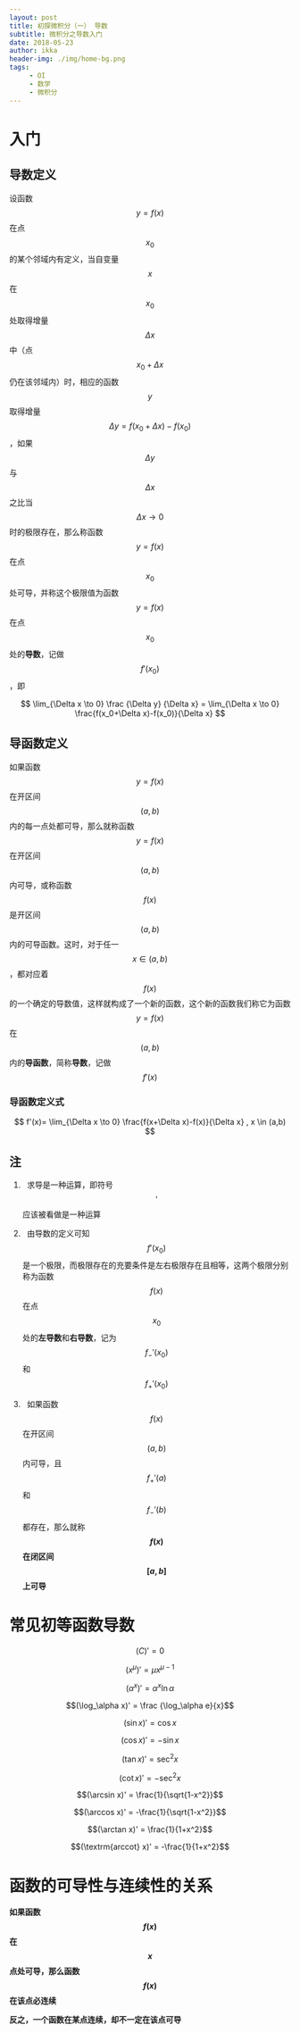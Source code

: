 ```yaml
---
layout: post
title: 初探微积分（一） 导数
subtitle: 微积分之导数入门
date: 2018-05-23
author: ikka
header-img: ./img/home-bg.png
tags: 
     - OI
     - 数学
     - 微积分
---
```

# 入门

## 导数定义

设函数$$y=f(x)$$在点$$x_0$$的某个邻域内有定义，当自变量$$x$$在$$x_0$$处取得增量$$\Delta x$$中（点$$x_0+\Delta x$$仍在该邻域内）时，相应的函数$$y$$取得增量$$\Delta y=f(x_0+\Delta x)-f(x_0)$$，如果$$\Delta y$$与$$\Delta x$$之比当$$\Delta x \to 0$$时的极限存在，那么称函数$$y=f(x)$$在点$$x_0$$处可导，并称这个极限值为函数$$y=f(x)$$在点$$x_0$$处的**导数**，记做$$f'(x_0)$$，即

$$
\lim_{\Delta x \to 0} \frac {\Delta y} {\Delta x} = \lim_{\Delta x \to 0} \frac{f(x_0+\Delta x)-f(x_0)}{\Delta x}
$$

## 导函数定义

如果函数$$y=f(x)$$在开区间$$(a,b)$$内的每一点处都可导，那么就称函数$$y=f(x)$$在开区间$$(a,b)$$内可导，或称函数$$f(x)$$是开区间$$(a,b)$$内的可导函数。这时，对于任一$$x \in (a,b)$$，都对应着$$f(x)$$的一个确定的导数值，这样就构成了一个新的函数，这个新的函数我们称它为函数$$y=f(x)$$在$$(a,b)$$内的**导函数**，简称**导数**，记做$$f'(x)$$

### 导函数定义式

$$
f'(x)= \lim_{\Delta x \to 0} \frac{f(x+\Delta x)-f(x)}{\Delta x} , x \in (a,b)
$$

## 注

1.   求导是一种运算，即符号$$'$$应该被看做是一种运算

2.   由导数的定义可知$$f'(x_0)$$是一个极限，而极限存在的充要条件是左右极限存在且相等，这两个极限分别称为函数$$f(x)$$在点$$x_0$$处的**左导数**和**右导数**，记为$$f_-'(x_0)$$和$$f_+'(x_0)$$

3.   如果函数$$f(x)$$在开区间$$(a,b)$$内可导，且$$f_+'(a)$$和$$f_-'(b)$$都存在，那么就称 **$$f(x)$$在闭区间$$[a,b]$$上可导**

# 常见初等函数导数

$$(C)'=0$$

$$(x^\mu)' = \mu x^{\mu-1}$$

$$(\alpha^x)' = \alpha^x \ln \alpha$$

$$(\log_\alpha x)' = \frac {\log_\alpha e}{x}$$

$$(\sin x)' = \cos x$$

$$(\cos x)' = -\sin x$$

$$(\tan x)' = \sec^2 x$$

$$(\cot x)' = -\sec^2 x$$

$$(\arcsin x)' = \frac{1}{\sqrt{1-x^2}}$$

$$(\arccos x)' = -\frac{1}{\sqrt{1-x^2}}$$

$$(\arctan x)' = \frac{1}{1+x^2}$$

$$(\textrm{arccot} x)' = -\frac{1}{1+x^2}$$

# 函数的可导性与连续性的关系

**如果函数$$f(x)$$在$$x$$点处可导，那么函数$$f(x)$$在该点必连续**

**反之，一个函数在某点连续，却不一定在该点可导**
